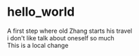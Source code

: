 # hello_world
A first step where old Zhang starts his travel  
i don't like talk about oneself so much  
This is a local change  
